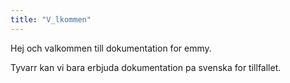 ```yaml
---
title: "V_lkommen"
---
```


Hej och valkommen till dokumentation for emmy.

Tyvarr kan vi bara erbjuda dokumentation pa svenska for tillfallet.

